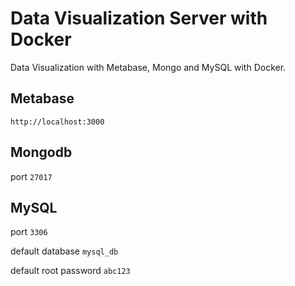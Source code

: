 # Data Visualization Server with Docker
Data Visualization with Metabase, Mongo and MySQL with Docker.

## Metabase
`http://localhost:3000`


## Mongodb
port `27017`


## MySQL
port `3306`

default database `mysql_db`

default root password `abc123`
